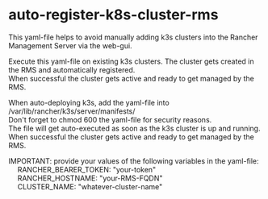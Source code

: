 # auto-register-k8s-cluster-rms

This yaml-file helps to avoid manually adding k3s clusters into the Rancher Management Server via the web-gui. <br >

Execute this yaml-file on existing k3s clusters. The cluster gets created in the RMS and automatically registered. <br >
When successful the cluster gets active and ready to get managed by the RMS.


When auto-deploying k3s, add the yaml-file into /var/lib/rancher/k3s/server/manifests/ <br >
Don't forget to chmod 600 the yaml-file for security reasons. <br >
The file will get auto-executed as soon as the k3s cluster is up and running.
When successful the cluster gets active and ready to get managed by the RMS.


IMPORTANT: provide your values of the following variables in the yaml-file: <br >
&emsp; RANCHER_BEARER_TOKEN: "your-token" <br >
&emsp; RANCHER_HOSTNAME: "your-RMS-FQDN" <br >
&emsp; CLUSTER_NAME: "whatever-cluster-name"
